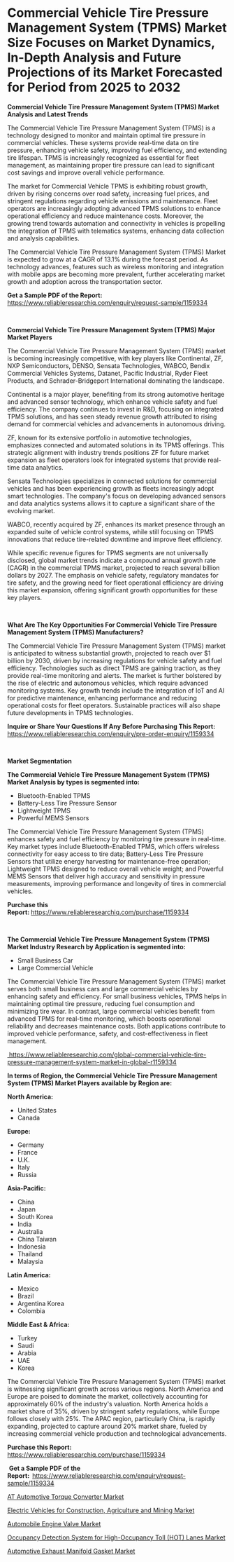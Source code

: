 <p><h1>Commercial Vehicle Tire Pressure Management System (TPMS) Market Size Focuses on Market Dynamics, In-Depth Analysis and Future Projections of its Market Forecasted for Period from 2025 to 2032</h1></p><p><strong>Commercial Vehicle Tire Pressure Management System (TPMS) Market Analysis and Latest Trends</strong></p>
<p><p>The Commercial Vehicle Tire Pressure Management System (TPMS) is a technology designed to monitor and maintain optimal tire pressure in commercial vehicles. These systems provide real-time data on tire pressure, enhancing vehicle safety, improving fuel efficiency, and extending tire lifespan. TPMS is increasingly recognized as essential for fleet management, as maintaining proper tire pressure can lead to significant cost savings and improve overall vehicle performance.</p><p>The market for Commercial Vehicle TPMS is exhibiting robust growth, driven by rising concerns over road safety, increasing fuel prices, and stringent regulations regarding vehicle emissions and maintenance. Fleet operators are increasingly adopting advanced TPMS solutions to enhance operational efficiency and reduce maintenance costs. Moreover, the growing trend towards automation and connectivity in vehicles is propelling the integration of TPMS with telematics systems, enhancing data collection and analysis capabilities.</p><p>The Commercial Vehicle Tire Pressure Management System (TPMS) Market is expected to grow at a CAGR of 13.1% during the forecast period. As technology advances, features such as wireless monitoring and integration with mobile apps are becoming more prevalent, further accelerating market growth and adoption across the transportation sector.</p></p>
<p><strong>Get a Sample PDF of the Report:&nbsp;</strong> <a href="https://www.reliableresearchiq.com/enquiry/request-sample/1159334?utm_campaign=1906&utm_medium=2&utm_source=Github&utm_content=ia&utm_term=30032025&utm_id=commercial-vehicle-tire-pressure-management-system-tpms">https://www.reliableresearchiq.com/enquiry/request-sample/1159334</a></p>
<p>&nbsp;</p>
<p><strong>Commercial Vehicle Tire Pressure Management System (TPMS) Major Market Players</strong></p>
<p><p>The Commercial Vehicle Tire Pressure Management System (TPMS) market is becoming increasingly competitive, with key players like Continental, ZF, NXP Semiconductors, DENSO, Sensata Technologies, WABCO, Bendix Commercial Vehicles Systems, Datanet, Pacific Industrial, Ryder Fleet Products, and Schrader-Bridgeport International dominating the landscape.</p><p>Continental is a major player, benefiting from its strong automotive heritage and advanced sensor technology, which enhance vehicle safety and fuel efficiency. The company continues to invest in R&D, focusing on integrated TPMS solutions, and has seen steady revenue growth attributed to rising demand for commercial vehicles and advancements in autonomous driving.</p><p>ZF, known for its extensive portfolio in automotive technologies, emphasizes connected and automated solutions in its TPMS offerings. This strategic alignment with industry trends positions ZF for future market expansion as fleet operators look for integrated systems that provide real-time data analytics.</p><p>Sensata Technologies specializes in connected solutions for commercial vehicles and has been experiencing growth as fleets increasingly adopt smart technologies. The company's focus on developing advanced sensors and data analytics systems allows it to capture a significant share of the evolving market.</p><p>WABCO, recently acquired by ZF, enhances its market presence through an expanded suite of vehicle control systems, while still focusing on TPMS innovations that reduce tire-related downtime and improve fleet efficiency.</p><p>While specific revenue figures for TPMS segments are not universally disclosed, global market trends indicate a compound annual growth rate (CAGR) in the commercial TPMS market, projected to reach several billion dollars by 2027. The emphasis on vehicle safety, regulatory mandates for tire safety, and the growing need for fleet operational efficiency are driving this market expansion, offering significant growth opportunities for these key players.</p></p>
<p>&nbsp;</p>
<p><strong>What Are The Key Opportunities For Commercial Vehicle Tire Pressure Management System (TPMS) Manufacturers?</strong></p>
<p><p>The Commercial Vehicle Tire Pressure Management System (TPMS) market is anticipated to witness substantial growth, projected to reach over $1 billion by 2030, driven by increasing regulations for vehicle safety and fuel efficiency. Technologies such as direct TPMS are gaining traction, as they provide real-time monitoring and alerts. The market is further bolstered by the rise of electric and autonomous vehicles, which require advanced monitoring systems. Key growth trends include the integration of IoT and AI for predictive maintenance, enhancing performance and reducing operational costs for fleet operators. Sustainable practices will also shape future developments in TPMS technologies.</p></p>
<p><strong>Inquire or Share Your Questions If Any Before Purchasing This Report:</strong> <a href="https://www.reliableresearchiq.com/enquiry/pre-order-enquiry/1159334?utm_campaign=1906&utm_medium=2&utm_source=Github&utm_content=ia&utm_term=30032025&utm_id=commercial-vehicle-tire-pressure-management-system-tpms">https://www.reliableresearchiq.com/enquiry/pre-order-enquiry/1159334</a></p>
<p>&nbsp;</p>
<p><strong>Market Segmentation</strong></p>
<p><strong>The Commercial Vehicle Tire Pressure Management System (TPMS) Market Analysis by types is segmented into:</strong></p>
<p><ul><li>Bluetooth-Enabled TPMS</li><li>Battery-Less Tire Pressure Sensor</li><li>Lightweight TPMS</li><li>Powerful MEMS Sensors</li></ul></p>
<p><p>The Commercial Vehicle Tire Pressure Management System (TPMS) enhances safety and fuel efficiency by monitoring tire pressure in real-time. Key market types include Bluetooth-Enabled TPMS, which offers wireless connectivity for easy access to tire data; Battery-Less Tire Pressure Sensors that utilize energy harvesting for maintenance-free operation; Lightweight TPMS designed to reduce overall vehicle weight; and Powerful MEMS Sensors that deliver high accuracy and sensitivity in pressure measurements, improving performance and longevity of tires in commercial vehicles.</p></p>
<p><strong>Purchase this Report:&nbsp;</strong><a href="https://www.reliableresearchiq.com/purchase/1159334?utm_campaign=1906&utm_medium=2&utm_source=Github&utm_content=ia&utm_term=30032025&utm_id=commercial-vehicle-tire-pressure-management-system-tpms">https://www.reliableresearchiq.com/purchase/1159334</a></p>
<p>&nbsp;</p>
<p><strong>The Commercial Vehicle Tire Pressure Management System (TPMS) Market Industry Research by Application is segmented into:</strong></p>
<p><ul><li>Small Business Car</li><li>Large Commercial Vehicle</li></ul></p>
<p><p>The Commercial Vehicle Tire Pressure Management System (TPMS) market serves both small business cars and large commercial vehicles by enhancing safety and efficiency. For small business vehicles, TPMS helps in maintaining optimal tire pressure, reducing fuel consumption and minimizing tire wear. In contrast, large commercial vehicles benefit from advanced TPMS for real-time monitoring, which boosts operational reliability and decreases maintenance costs. Both applications contribute to improved vehicle performance, safety, and cost-effectiveness in fleet management.</p></p>
<p><a href="https://www.reliableresearchiq.com/global-commercial-vehicle-tire-pressure-management-system-market-in-global-r1159334?utm_campaign=1906&utm_medium=2&utm_source=Github&utm_content=ia&utm_term=30032025&utm_id=commercial-vehicle-tire-pressure-management-system-tpms">&nbsp;https://www.reliableresearchiq.com/global-commercial-vehicle-tire-pressure-management-system-market-in-global-r1159334</a></p>
<p><strong>In terms of Region, the Commercial Vehicle Tire Pressure Management System (TPMS) Market Players available by Region are:</strong></p>
<p>
    <p> <strong> North America: </strong>
        <ul>
            <li>United States</li>
            <li>Canada</li>
        </ul>
        </p> 
    <p> <strong> Europe: </strong>
        <ul>
            <li>Germany</li>
            <li>France</li>
            <li>U.K.</li>
            <li>Italy</li>
            <li>Russia</li>
        </ul>
        </p> 
    <p> <strong> Asia-Pacific: </strong>
        <ul>
            <li>China</li>
            <li>Japan</li>
            <li>South Korea</li>
            <li>India</li>
            <li>Australia</li>
            <li>China Taiwan</li>
            <li>Indonesia</li>
            <li>Thailand</li>
            <li>Malaysia</li>
        </ul>
        </p> 
    <p> <strong> Latin America: </strong>
        <ul>
            <li>Mexico</li>
            <li>Brazil</li>
            <li>Argentina Korea</li>
            <li>Colombia</li>
        </ul>
        </p> 
    <p> <strong> Middle East & Africa: </strong>
        <ul>
            <li>Turkey</li>
            <li>Saudi</li>
            <li>Arabia</li>
            <li>UAE</li>
            <li>Korea</li>
        </ul>
    </p>
    </p>
<p><p>The Commercial Vehicle Tire Pressure Management System (TPMS) market is witnessing significant growth across various regions. North America and Europe are poised to dominate the market, collectively accounting for approximately 60% of the industry's valuation. North America holds a market share of 35%, driven by stringent safety regulations, while Europe follows closely with 25%. The APAC region, particularly China, is rapidly expanding, projected to capture around 20% market share, fueled by increasing commercial vehicle production and technological advancements.</p></p>
<p><strong>Purchase this Report: </strong><a href="https://www.reliableresearchiq.com/purchase/1159334?utm_campaign=1906&utm_medium=2&utm_source=Github&utm_content=ia&utm_term=30032025&utm_id=commercial-vehicle-tire-pressure-management-system-tpms">https://www.reliableresearchiq.com/purchase/1159334</a></p>
<p>&nbsp;<strong>Get a Sample PDF of the Report:&nbsp;&nbsp;</strong><a href="https://www.reliableresearchiq.com/enquiry/request-sample/1159334?utm_campaign=1906&utm_medium=2&utm_source=Github&utm_content=ia&utm_term=30032025&utm_id=commercial-vehicle-tire-pressure-management-system-tpms">https://www.reliableresearchiq.com/enquiry/request-sample/1159334</a></p>
<p><strong></strong></p>
<p><p><a href="https://github.com/omduthkevork/Market-Research-Report-List-1/blob/main/at-automotive-torque-converter-market.md?utm_campaign=1906&utm_medium=2&utm_source=Github&utm_content=ia&utm_term=30032025&utm_id=commercial-vehicle-tire-pressure-management-system-tpms">AT Automotive Torque Converter Market</a></p><p><a href="https://github.com/mafuzakirju/Market-Research-Report-List-1/blob/main/electric-vehicles-for-construction-agriculture-and-mining-market.md?utm_campaign=1906&utm_medium=2&utm_source=Github&utm_content=ia&utm_term=30032025&utm_id=commercial-vehicle-tire-pressure-management-system-tpms">Electric Vehicles for Construction, Agriculture and Mining Market</a></p><p><a href="https://github.com/akramisabtu/Market-Research-Report-List-1/blob/main/automobile-engine-valve-market.md?utm_campaign=1906&utm_medium=2&utm_source=Github&utm_content=ia&utm_term=30032025&utm_id=commercial-vehicle-tire-pressure-management-system-tpms">Automobile Engine Valve Market</a></p><p><a href="https://github.com/Mayankdeswa/Market-Research-Report-List-1/blob/main/occupancy-detection-system-for-high-occupancy-toll-hot-lanes-market.md?utm_campaign=1906&utm_medium=2&utm_source=Github&utm_content=ia&utm_term=30032025&utm_id=commercial-vehicle-tire-pressure-management-system-tpms">Occupancy Detection System for High-Occupancy Toll (HOT) Lanes Market</a></p><p><a href="https://github.com/cherrivacius/Market-Research-Report-List-1/blob/main/automotive-exhaust-manifold-gasket-market.md?utm_campaign=1906&utm_medium=2&utm_source=Github&utm_content=ia&utm_term=30032025&utm_id=commercial-vehicle-tire-pressure-management-system-tpms">Automotive Exhaust Manifold Gasket Market</a></p></p>